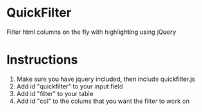 QuickFilter
===========

Filter html columns on the fly with highlighting using jQuery

Instructions
============

1. Make sure you have jquery included, then include quickfilter.js
2. Add id "quickfilter" to your input field
3. Add id "filter" to your table
4. Add id "col" to the colums that you want the filter to work on